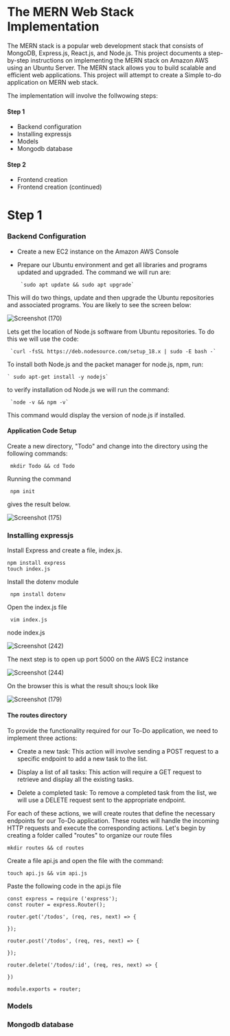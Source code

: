 # The MERN Web Stack Implementation

The MERN stack is a popular web development stack that consists of MongoDB, Express.js, React.js, and Node.js. This project documents a step-by-step instructions on implementing the MERN stack on Amazon AWS using an Ubuntu Server. The MERN stack allows you to build scalable and efficient web applications. This project will attempt to create a Simple to-do application on MERN  web stack.

The implementation will involve the follwowing steps:

#### Step 1
- Backend configuration
- Installing expressjs
- Models
- Mongodb database
#### Step 2
- Frontend creation
- Frontend creation (continued)




# Step 1
### Backend Configuration
* Create a new EC2 instance on the Amazon AWS Console
* Prepare our Ubuntu  environment and get all libraries and programs updated and upgraded.
The command we will run are:

       `sudo apt update && sudo apt upgrade`

This will do two things, update and then upgrade the Ubuntu repositories and associated programs.
You are likely to see the screen below:

![Screenshot (170)](https://github.com/ettebaDwop/dareyproject-3/assets/7973831/00b4f215-30f7-414f-8bd9-917e7fe74ea5)

Lets get the location of Node.js software from Ubuntu repositories.
To do this we will use the code:

     `curl -fsSL https://deb.nodesource.com/setup_18.x | sudo -E bash -`

To install both  Node.js and the packet manager for node.js, npm, run:

    ` sudo apt-get install -y nodejs`
     
 to verify installation od Node.js we will run the command:
 
     `node -v && npm -v` 
This command would display the version of node.js if installed.

#### Application Code Setup
Create a new directory, "Todo" and change into the directory using the following commands:

 ` mkdir Todo && cd Todo`
        
Running the command 
    
 ` npm init` 
    
gives the result below.

![Screenshot (175)](https://github.com/ettebaDwop/dareyproject-3/assets/7973831/fc441bbd-ba66-4f76-8b3a-f4099462604b)

### Installing expressjs
Install Express and create a file, index.js.

``` 
npm install express
touch index.js
```
Install the dotenv module

` npm install dotenv`

Open the index.js file

` vim index.js`

node index.js

![Screenshot (242)](https://github.com/ettebaDwop/dareyproject-3/assets/7973831/3920188e-21fd-41e4-b22a-2b83587bc2a3)

The next step is to open up port 5000 on the AWS EC2 instance

![Screenshot (244)](https://github.com/ettebaDwop/dareyproject-3/assets/7973831/23ebd2f0-8cb2-4fd1-8822-f4c17bb61527)

 On the browser this is what the result shou;s look like
 
![Screenshot (179)](https://github.com/ettebaDwop/dareyproject-3/assets/7973831/b9ecefdb-bb01-4b30-b959-d163c2a1afa1)



#### The routes directory

To provide the functionality required for our To-Do application, we need to implement three actions:

- Create a new task: This action will involve sending a POST request to a specific endpoint to add a new task to the list.

- Display a list of all tasks: This action will require a GET request to retrieve and display all the existing tasks.

- Delete a completed task: To remove a completed task from the list, we will use a DELETE request sent to the appropriate endpoint.

For each of these actions, we will create routes that define the necessary endpoints for our To-Do application. These routes will handle the incoming HTTP requests and execute the corresponding actions. Let's begin by creating a folder called "routes" to organize our route files

`mkdir routes && cd routes`

 Create a file api.js and open the file with the command:
 
 `touch api.js && vim api.js`
 
Paste the following code in the api.js file

```
const express = require ('express');
const router = express.Router();

router.get('/todos', (req, res, next) => {

});

router.post('/todos', (req, res, next) => {

});

router.delete('/todos/:id', (req, res, next) => {

})

module.exports = router;
```

### Models
### Mongodb database
